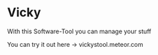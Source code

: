 # Vicky
With this Software-Tool you can manage your stuff

You can try it out here -> vickystool.meteor.com

